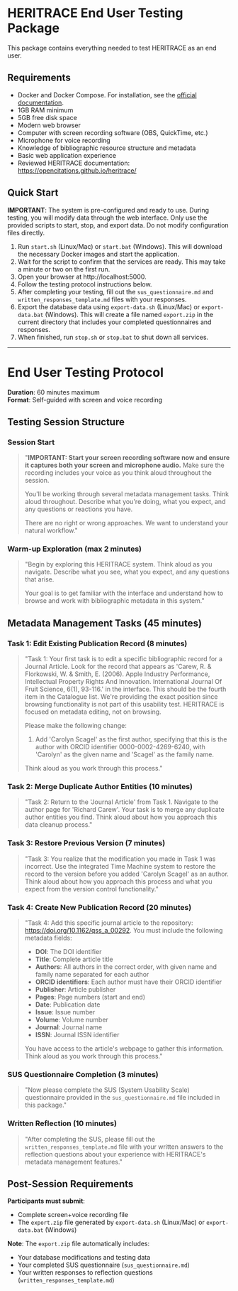 # HERITRACE End User Testing Package

This package contains everything needed to test HERITRACE as an end user.

## Requirements

- Docker and Docker Compose. For installation, see the <a href="https://docs.docker.com/get-docker/" target="_blank">official documentation</a>.
- 1GB RAM minimum
- 5GB free disk space
- Modern web browser
- Computer with screen recording software (OBS, QuickTime, etc.)
- Microphone for voice recording
- Knowledge of bibliographic resource structure and metadata
- Basic web application experience
- Reviewed HERITRACE documentation: https://opencitations.github.io/heritrace/

## Quick Start

**IMPORTANT**: The system is pre-configured and ready to use. During testing, you will modify data through the web interface. Only use the provided scripts to start, stop, and export data. Do not modify configuration files directly.

1.  Run `start.sh` (Linux/Mac) or `start.bat` (Windows). This will download the necessary Docker images and start the application.
2.  Wait for the script to confirm that the services are ready. This may take a minute or two on the first run.
3.  Open your browser at http://localhost:5000.
4.  Follow the testing protocol instructions below.
5.  After completing your testing, fill out the `sus_questionnaire.md` and `written_responses_template.md` files with your responses.
6.  Export the database data using `export-data.sh` (Linux/Mac) or `export-data.bat` (Windows). This will create a file named `export.zip` in the current directory that includes your completed questionnaires and responses.
7.  When finished, run `stop.sh` or `stop.bat` to shut down all services.

---

# End User Testing Protocol

**Duration**: 60 minutes maximum  
**Format**: Self-guided with screen and voice recording

## Testing Session Structure

### **Session Start**

> "**IMPORTANT: Start your screen recording software now and ensure it captures both your screen and microphone audio.** Make sure the recording includes your voice as you think aloud throughout the session.
> 
> You'll be working through several metadata management tasks. Think aloud throughout. Describe what you're doing, what you expect, and any questions or reactions you have.
> 
> There are no right or wrong approaches. We want to understand your natural workflow."

### **Warm-up Exploration (max 2 minutes)**

> "Begin by exploring this HERITRACE system. Think aloud as you navigate. Describe what you see, what you expect, and any questions that arise.
> 
> Your goal is to get familiar with the interface and understand how to browse and work with bibliographic metadata in this system."

## Metadata Management Tasks (45 minutes)

### Task 1: Edit Existing Publication Record (8 minutes)

> "Task 1: Your first task is to edit a specific bibliographic record for a Journal Article. Look for the record that appears as 'Carew, R. & Florkowski, W. & Smith, E. (2006). Apple Industry Performance, Intellectual Property Rights And Innovation. International Journal Of Fruit Science, 6(1), 93-116.' in the interface. This should be the fourth item in the Catalogue list. We're providing the exact position since browsing functionality is not part of this usability test. HERITRACE is focused on metadata editing, not on browsing.
> 
> Please make the following change:
> 1. Add 'Carolyn Scagel' as the first author, specifying that this is the author with ORCID identifier 0000-0002-4269-6240, with 'Carolyn' as the given name and 'Scagel' as the family name.
>
> Think aloud as you work through this process."

### Task 2: Merge Duplicate Author Entities (10 minutes)

> "Task 2: Return to the 'Journal Article' from Task 1. Navigate to the author page for 'Richard Carew'. Your task is to merge any duplicate author entities you find. Think aloud about how you approach this data cleanup process."

### Task 3: Restore Previous Version (7 minutes)

> "Task 3: You realize that the modification you made in Task 1 was incorrect. Use the integrated Time Machine system to restore the record to the version before you added 'Carolyn Scagel' as an author. Think aloud about how you approach this process and what you expect from the version control functionality."

### Task 4: Create New Publication Record (20 minutes)

> "Task 4: Add this specific journal article to the repository: https://doi.org/10.1162/qss_a_00292. You must include the following metadata fields:
> 
> - **DOI**: The DOI identifier
> - **Title**: Complete article title
> - **Authors**: All authors in the correct order, with given name and family name separated for each author
> - **ORCID identifiers**: Each author must have their ORCID identifier
> - **Publisher**: Article publisher
> - **Pages**: Page numbers (start and end)
> - **Date**: Publication date
> - **Issue**: Issue number
> - **Volume**: Volume number
> - **Journal**: Journal name
> - **ISSN**: Journal ISSN identifier
> 
> You have access to the article's webpage to gather this information. Think aloud as you work through this process."

### **SUS Questionnaire Completion (3 minutes)**

> "Now please complete the SUS (System Usability Scale) questionnaire provided in the `sus_questionnaire.md` file included in this package."

### **Written Reflection (10 minutes)**

> "After completing the SUS, please fill out the `written_responses_template.md` file with your written answers to the reflection questions about your experience with HERITRACE's metadata management features."

## Post-Session Requirements

**Participants must submit**:
- Complete screen+voice recording file
- The `export.zip` file generated by `export-data.sh` (Linux/Mac) or `export-data.bat` (Windows)

**Note**: The `export.zip` file automatically includes:
- Your database modifications and testing data
- Your completed SUS questionnaire (`sus_questionnaire.md`)
- Your written responses to reflection questions (`written_responses_template.md`)